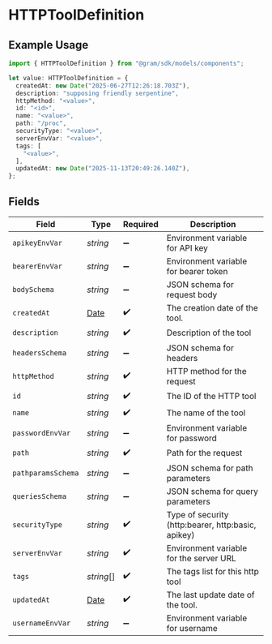 # HTTPToolDefinition

## Example Usage

```typescript
import { HTTPToolDefinition } from "@gram/sdk/models/components";

let value: HTTPToolDefinition = {
  createdAt: new Date("2025-06-27T12:26:18.703Z"),
  description: "supposing friendly serpentine",
  httpMethod: "<value>",
  id: "<id>",
  name: "<value>",
  path: "/proc",
  securityType: "<value>",
  serverEnvVar: "<value>",
  tags: [
    "<value>",
  ],
  updatedAt: new Date("2025-11-13T20:49:26.140Z"),
};
```

## Fields

| Field                                                                                         | Type                                                                                          | Required                                                                                      | Description                                                                                   |
| --------------------------------------------------------------------------------------------- | --------------------------------------------------------------------------------------------- | --------------------------------------------------------------------------------------------- | --------------------------------------------------------------------------------------------- |
| `apikeyEnvVar`                                                                                | *string*                                                                                      | :heavy_minus_sign:                                                                            | Environment variable for API key                                                              |
| `bearerEnvVar`                                                                                | *string*                                                                                      | :heavy_minus_sign:                                                                            | Environment variable for bearer token                                                         |
| `bodySchema`                                                                                  | *string*                                                                                      | :heavy_minus_sign:                                                                            | JSON schema for request body                                                                  |
| `createdAt`                                                                                   | [Date](https://developer.mozilla.org/en-US/docs/Web/JavaScript/Reference/Global_Objects/Date) | :heavy_check_mark:                                                                            | The creation date of the tool.                                                                |
| `description`                                                                                 | *string*                                                                                      | :heavy_check_mark:                                                                            | Description of the tool                                                                       |
| `headersSchema`                                                                               | *string*                                                                                      | :heavy_minus_sign:                                                                            | JSON schema for headers                                                                       |
| `httpMethod`                                                                                  | *string*                                                                                      | :heavy_check_mark:                                                                            | HTTP method for the request                                                                   |
| `id`                                                                                          | *string*                                                                                      | :heavy_check_mark:                                                                            | The ID of the HTTP tool                                                                       |
| `name`                                                                                        | *string*                                                                                      | :heavy_check_mark:                                                                            | The name of the tool                                                                          |
| `passwordEnvVar`                                                                              | *string*                                                                                      | :heavy_minus_sign:                                                                            | Environment variable for password                                                             |
| `path`                                                                                        | *string*                                                                                      | :heavy_check_mark:                                                                            | Path for the request                                                                          |
| `pathparamsSchema`                                                                            | *string*                                                                                      | :heavy_minus_sign:                                                                            | JSON schema for path parameters                                                               |
| `queriesSchema`                                                                               | *string*                                                                                      | :heavy_minus_sign:                                                                            | JSON schema for query parameters                                                              |
| `securityType`                                                                                | *string*                                                                                      | :heavy_check_mark:                                                                            | Type of security (http:bearer, http:basic, apikey)                                            |
| `serverEnvVar`                                                                                | *string*                                                                                      | :heavy_check_mark:                                                                            | Environment variable for the server URL                                                       |
| `tags`                                                                                        | *string*[]                                                                                    | :heavy_check_mark:                                                                            | The tags list for this http tool                                                              |
| `updatedAt`                                                                                   | [Date](https://developer.mozilla.org/en-US/docs/Web/JavaScript/Reference/Global_Objects/Date) | :heavy_check_mark:                                                                            | The last update date of the tool.                                                             |
| `usernameEnvVar`                                                                              | *string*                                                                                      | :heavy_minus_sign:                                                                            | Environment variable for username                                                             |